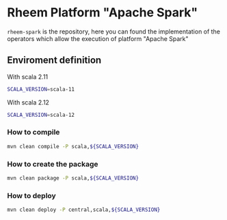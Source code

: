 # Rheem Platform "Apache Spark"

`rheem-spark` is the repository, here you can found the implementation of the operators which allow the execution of 
platform "Apache Spark"

## Enviroment definition

With scala 2.11
```bash
SCALA_VERSION=scala-11
```
With scala 2.12
```bash
SCALA_VERSION=scala-12
```

### How to compile
```bash
mvn clean compile -P scala,${SCALA_VERSION}
```

### How to create the package

```bash
mvn clean package -P scala,${SCALA_VERSION}
```

### How to deploy

```bash
mvn clean deploy -P central,scala,${SCALA_VERSION}
```
